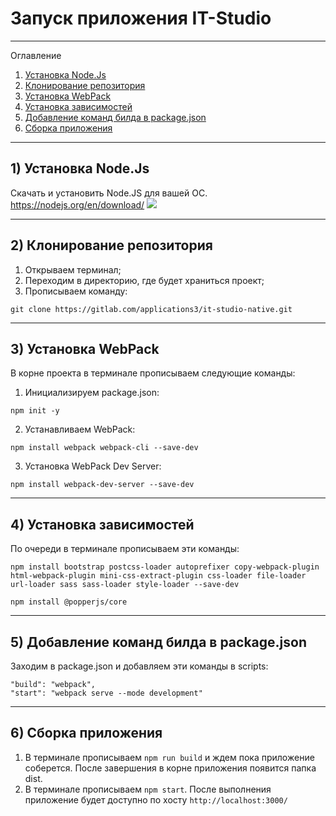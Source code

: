 # Запуск приложения IT-Studio

---
Оглавление
1) [Установка Node.Js](#1--установка-nodejs)
2) [Клонирование репозитория](#2--клонирование-репозитория)
3) [Установка WebPack](#3--установка-webpack)
4) [Установка зависимостей](#4--установка-зависимостей)
5) [Добавление команд билда в package.json](#5--добавление-команд-билда-в-packagejson)
6) [Сборка приложения](#6--сборка-приложения)
---

## 1) Установка Node.Js
<a name="1--установка-nodejs"></a>
Скачать и установить Node.JS для вашей ОС.
https://nodejs.org/en/download/
![](https://media.geeksforgeeks.org/wp-content/uploads/20190311152716/Capture120.png)

---

## 2) Клонирование репозитория
<a name="2--клонирование-репозитория"></a>
1) Открываем терминал;
2) Переходим в директорию, где будет храниться проект;
3) Прописываем команду:

```
git clone https://gitlab.com/applications3/it-studio-native.git
```


---

## 3) Установка WebPack
<a name="3--установка-webpack"></a>
В корне проекта в терминале прописываем следующие команды:

1) Инициализируем package.json: 
```
npm init -y
```

2) Устанавливаем WebPack: 
```
npm install webpack webpack-cli --save-dev
```

3) Установка WebPack Dev Server:
```
npm install webpack-dev-server --save-dev
```
---
## 4) Установка зависимостей
<a name="4--установка-зависимостей"></a>
По очереди в терминале прописываем эти команды:
```
npm install bootstrap postcss-loader autoprefixer copy-webpack-plugin html-webpack-plugin mini-css-extract-plugin css-loader file-loader url-loader sass sass-loader style-loader --save-dev
```
```
npm install @popperjs/core
```
---
## 5) Добавление команд билда в package.json
<a name="5--добавление-команд-билда-в-packagejson"></a>
Заходим в package.json и добавляем эти команды в scripts:
```
"build": "webpack",
"start": "webpack serve --mode development"
```
---
## 6) Сборка приложения
<a name="6--сборка-приложения"></a>
1) В терминале прописываем `npm run build` и ждем пока приложение соберется. После завершения в корне приложения появится папка dist.
2) В терминале прописываем `npm start`. После выполнения приложение будет доступно по хосту `http://localhost:3000/
   `
